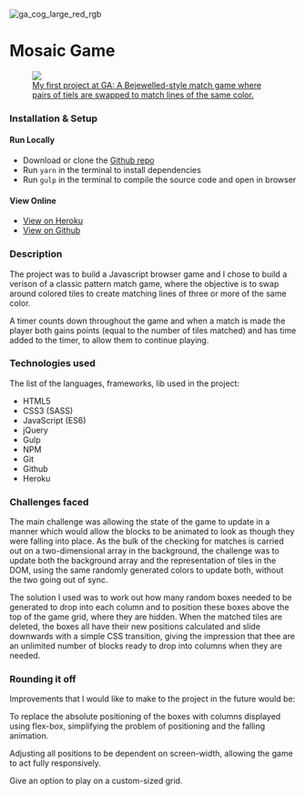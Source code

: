 ![ga_cog_large_red_rgb](https://cloud.githubusercontent.com/assets/40461/8183776/469f976e-1432-11e5-8199-6ac91363302b.png)

# Mosaic Game

<figure>
	<a href="http://mosaic-game-app.herokuapp.com/"><img src="http://i.imgur.com/tu9OvRH.png"></a>
	<figcaption><a href="http://mosaic-game-app.herokuapp.com/" title="Mosaic tile matching game">My first project at GA: A Bejewelled-style match game where pairs of tiels are swapped to match lines of the same color.</a></figcaption>
</figure>

### Installation & Setup

#### Run Locally

- Download or clone the [Github repo](https://github.com/alexstride/wdi-project-1)
- Run `yarn` in the terminal to install dependencies
- Run `gulp` in the terminal to compile the source code and open in browser

#### View Online

- [View on Heroku](http://mosaic-game-app.herokuapp.com/)
- [View on Github](https://github.com/alexstride/wdi-project-1)

### Description

The project was to build a Javascript browser game and I chose to build a verison of a classic pattern match game, where the objective is to swap around colored tiles to create matching lines of three or more of the same color. 

A timer counts down throughout the game and when a match is made the player both gains points (equal to the number of tiles matched) and has time added to the timer, to allow them to continue playing.

### Technologies used

The list of the languages, frameworks, lib used in the project:

- HTML5
- CSS3 (SASS)
- JavaScript (ES6)
- jQuery
- Gulp
- NPM
- Git
- Github
- Heroku

### Challenges faced

The main challenge was allowing the state of the game to update in a manner which would allow the blocks to be animated to look as though they were falling into place. As the bulk of the checking for matches is carried out on a two-dimensional array in the background, the challenge was to update both the background array and the representation of tiles in the DOM, using the same randomly generated colors to update both, without the two going out of sync.

The solution I used was to work out how many random boxes needed to be generated to drop into each column and to position these boxes above the top of the game grid, where they are hidden. When the matched tiles are deleted, the boxes all have their new positions calculated and slide downwards with a simple CSS transition, giving the impression that thee are an unlimited number of blocks ready to drop into columns when they are needed. 

### Rounding it off

Improvements that I would like to make to the project in the future would be:

To replace the absolute positioning of the boxes with columns displayed using flex-box, simplifying the problem of positioning and the falling animation.

Adjusting all positions to be dependent on screen-width, allowing the game to act fully responsively. 

Give an option to play on a custom-sized grid.
